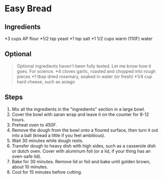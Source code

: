 Easy Bread
==========

Ingredients
-----------
*3 cups AP flour
*1/2 tsp yeast
*1 tsp salt
*1 1/2 cups warm (110F) water

Optional
--------
>Optional ingredients haven't been fully tested. Let me know how it goes. For science.
*4 cloves garlic, roasted and chopped into rough pieces
*1 tbsp dried rosemary, soaked in water (or fresh)
*1/4 cup hard cheese, such as asiago

Steps
-----
1. Mix all the ingredients in the "ingredients" section in a large bowl.
2. Cover the bowl with saran wrap and leave it on the counter for 8-12 hours.
3. Preheat oven to 450F.
4. Remove the dough from the bowl onto a floured surface, then turn it out into a ball (knead a little if you feel ambitious).
5. Wait 30 minutes while dough rests.
6. Transfer dough to heavy dish with high sides, such as a casserole dish or dutch oven. Cover with aluminum foil (or a lid, if your thing has an oven-safe lid).
7. Bake for 30 minutes. Remove lid or foil and bake until golden brown, about 10 minutes.
8. Cool for 15 minutes before cutting.